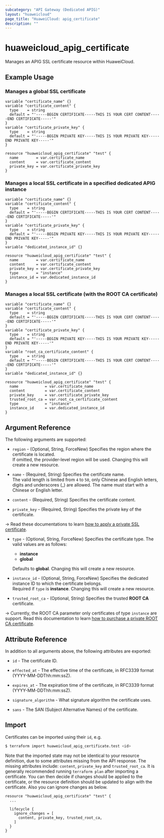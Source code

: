 ```yaml
---
subcategory: "API Gateway (Dedicated APIG)"
layout: "huaweicloud"
page_title: "HuaweiCloud: apig_certificate"
description: ""
---
```


# huaweicloud_apig_certificate

Manages an APIG SSL certificate resource within HuaweiCloud.

## Example Usage

### Manages a global SSL certificate

```hcl
variable "certificate_name" {}
variable "certificate_content" {
  type    = string
  default = "'-----BEGIN CERTIFICATE-----THIS IS YOUR CERT CONTENT-----END CERTIFICATE-----'"
}
variable "certificate_private_key" {
  type    = string
  default = "'-----BEGIN PRIVATE KEY-----THIS IS YOUR PRIVATE KEY-----END PRIVATE KEY-----'"
}

resource "huaweicloud_apig_certificate" "test" {
  name        = var.certificate_name
  content     = var.certificate_content
  private_key = var.certificate_private_key
}
```

### Manages a local SSL certificate in a specified dedicated APIG instance

```hcl
variable "certificate_name" {}
variable "certificate_content" {
  type    = string
  default = "'-----BEGIN CERTIFICATE-----THIS IS YOUR CERT CONTENT-----END CERTIFICATE-----'"
}
variable "certificate_private_key" {
  type    = string
  default = "'-----BEGIN PRIVATE KEY-----THIS IS YOUR PRIVATE KEY-----END PRIVATE KEY-----'"
}
variable "dedicated_instance_id" {}

resource "huaweicloud_apig_certificate" "test" {
  name        = var.certificate_name
  content     = var.certificate_content
  private_key = var.certificate_private_key
  type        = "instance"
  instance_id = var.dedicated_instance_id
}
```

### Manages a local SSL certificate (with the ROOT CA certificate)

```hcl
variable "certificate_name" {}
variable "certificate_content" {
  type    = string
  default = "'-----BEGIN CERTIFICATE-----THIS IS YOUR CERT CONTENT-----END CERTIFICATE-----'"
}
variable "certificate_private_key" {
  type    = string
  default = "'-----BEGIN PRIVATE KEY-----THIS IS YOUR PRIVATE KEY-----END PRIVATE KEY-----'"
}
variable "root_ca_certificate_content" {
  type    = string
  default = "'-----BEGIN CERTIFICATE-----THIS IS YOUR CERT CONTENT-----END CERTIFICATE-----'"
}
variable "dedicated_instance_id" {}

resource "huaweicloud_apig_certificate" "test" {
  name            = var.certificate_name
  content         = var.certificate_content
  private_key     = var.certificate_private_key
  trusted_root_ca = var.root_ca_certificate_content
  type            = "instance"
  instance_id     = var.dedicated_instance_id
}
```

## Argument Reference

The following arguments are supported:

* `region` - (Optional, String, ForceNew) Specifies the region where the certificate is located.  
  If omitted, the provider-level region will be used. Changing this will create a new resource.

* `name` - (Required, String) Specifies the certificate name.  
  The valid length is limited from `4` to `50`, only Chinese and English letters, digits and underscores (_) are
  allowed. The name must start with a Chinese or English letter.  

* `content` - (Required, String) Specifies the certificate content.

* `private_key` - (Required, String) Specifies the private key of the certificate.

-> Read these documentations to learn [how to apply a private SSL certificate](https://support.huaweicloud.com/intl/en-us/tg-ccm/ccm_01_0025.html).

* `type` - (Optional, String, ForceNew) Specifies the certificate type. The valid values are as follows:
  + **instance**
  + **global**

  Defaults to **global**. Changing this will create a new resource.

* `instance_id` - (Optional, String, ForceNew) Specifies the dedicated instance ID to which the certificate belongs.  
  Required if `type` is **instance**.
  Changing this will create a new resource.

* `trusted_root_ca` - (Optional, String) Specifies the trusted **ROOT CA** certificate.

-> Currently, the ROOT CA parameter only certificates of type `instance` are support.
   Read this documentation to learn [how to purchase a private ROOT CA certificate](https://support.huaweicloud.com/intl/en-us/tg-ccm/ccm_01_0016.html).

## Attribute Reference

In addition to all arguments above, the following attributes are exported:

* `id` - The certificate ID.

* `effected_at` - The effective time of the certificate, in RFC3339 format (YYYY-MM-DDThh:mm:ssZ).

* `expires_at` - The expiration time of the certificate, in RFC3339 format (YYYY-MM-DDThh:mm:ssZ).

* `signature_algorithm` - What signature algorithm the certificate uses.

* `sans` - The SAN (Subject Alternative Names) of the certificate.

## Import

Certificates can be imported using their `id`, e.g.

```bash
$ terraform import huaweicloud_apig_certificate.test <id>
```

Note that the imported state may not be identical to your resource definition, due to some attributes missing from the
API response. The missing attributes include: `content`, `private_key` and `trusted_root_ca`.
It is generally recommended running `terraform plan` after importing a certificate.
You can then decide if changes should be applied to the certificate, or the resource definition should be updated to
align with the certificate. Also you can ignore changes as below.

```hcl
resource "huaweicloud_apig_certificate" "test" {
  ...

  lifecycle {
    ignore_changes = [
      content, private_key, trusted_root_ca,
    ]
  }
}
```
